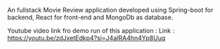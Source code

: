 An fullstack Movie Review application developed using Spring-boot for backend, React for front-end and MongoDb as database.

Youtube video link fro demo run of this application :
Link : https://youtu.be/zdJxetEdkp4?si=J4aIRA4hn4Yp8Uuq
